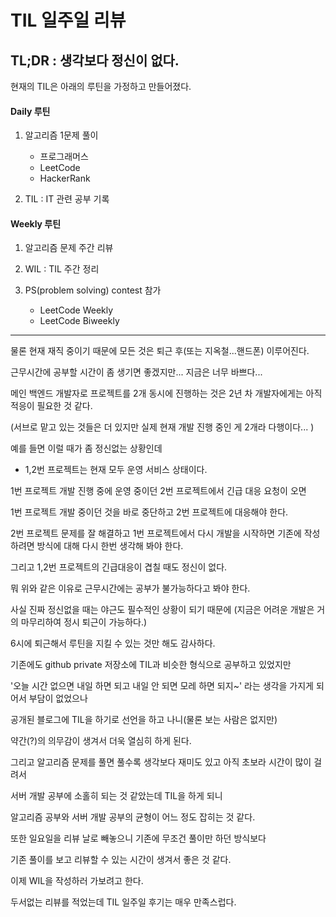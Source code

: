 #   TIL 일주일 리뷰

##  TL;DR : 생각보다 정신이 없다.

현재의 TIL은 아래의 루틴을 가정하고 만들어졌다.

####  Daily 루틴

1.  알고리즘 1문제 풀이
    -   프로그래머스
    -   LeetCode
    -   HackerRank

2.  TIL : IT 관련 공부 기록

#### Weekly 루틴

1.  알고리즘 문제 주간 리뷰

2.  WIL : TIL 주간 정리

3.  PS(problem solving) contest 참가
    -   LeetCode Weekly
    -   LeetCode Biweekly

---

물론 현재 재직 중이기 때문에 모든 것은 퇴근 후(또는 지옥철...핸드폰) 이루어진다.

근무시간에 공부할 시간이 좀 생기면 좋겠지만... 지금은 너무 바쁘다...

메인 백엔드 개발자로 프로젝트를 2개 동시에 진행하는 것은 2년 차 개발자에게는 아직 적응이 필요한 것 같다.

(서브로 맡고 있는 것들은 더 있지만 실제 현재 개발 진행 중인 게 2개라 다행이다... )

예를 들면 이럴 때가 좀 정신없는 상황인데

-   1,2번 프로젝트는 현재 모두 운영 서비스 상태이다.

1번 프로젝트 개발 진행 중에 운영 중이던 2번 프로젝트에서 긴급 대응 요청이 오면

1번 프로젝트 개발 중이던 것을 바로 중단하고 2번 프로젝트에 대응해야 한다.

2번 프로젝트 문제를 잘 해결하고 1번 프로젝트에서 다시 개발을 시작하면 기존에 작성하려면 방식에 대해 다시 한번 생각해 봐야 한다.

그리고 1,2번 프로젝트의 긴급대응이 겹칠 때도 정신이 없다.

뭐 위와 같은 이유로 근무시간에는 공부가 불가능하다고 봐야 한다.

사실 진짜 정신없을 때는 야근도 필수적인 상황이 되기 때문에 (지금은 어려운 개발은 거의 마무리하여 정시 퇴근이 가능하다.)

6시에 퇴근해서 루틴을 지킬 수 있는 것만 해도 감사하다.

기존에도 github private 저장소에 TIL과 비슷한 형식으로 공부하고 있었지만

'오늘 시간 없으면 내일 하면 되고 내일 안 되면 모레 하면 되지~' 라는 생각을 가지게 되어서 부담이 없었으나

공개된 블로그에 TIL을 하기로 선언을 하고 나니(물론 보는 사람은 없지만)

약간(?)의 의무감이 생겨서 더욱 열심히 하게 된다.

그리고 알고리즘 문제를 풀면 풀수록 생각보다 재미도 있고 아직 초보라 시간이 많이 걸려서

서버 개발 공부에 소홀히 되는 것 같았는데 TIL을 하게 되니

알고리즘 공부와 서버 개발 공부의 균형이 어느 정도 잡히는 것 같다.

또한 일요일을 리뷰 날로 빼놓으니 기존에 무조건 풀이만 하던 방식보다

기존 풀이를 보고 리뷰할 수 있는 시간이 생겨서 좋은 것 같다.

이제 WIL을 작성하러 가보려고 한다.

두서없는 리뷰를 적었는데 TIL 일주일 후기는 매우 만족스럽다.




